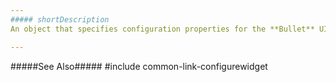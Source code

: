 ```yaml
---
##### shortDescription
An object that specifies configuration properties for the **Bullet** UI component.

---
```

#####See Also#####
#include common-link-configurewidget
